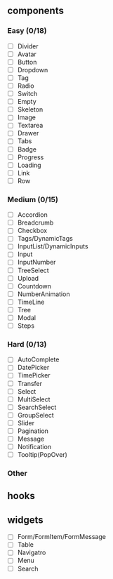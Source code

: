 ## components

### Easy (0/18)
- [ ] Divider
- [ ] Avatar
- [ ] Button
- [ ] Dropdown
- [ ] Tag
- [ ] Radio
- [ ] Switch
- [ ] Empty
- [ ] Skeleton
- [ ] Image
- [ ] Textarea
- [ ] Drawer
- [ ] Tabs
- [ ] Badge
- [ ] Progress
- [ ] Loading
- [ ] Link
- [ ] Row

### Medium (0/15)
- [ ] Accordion
- [ ] Breadcrumb
- [ ] Checkbox
- [ ] Tags/DynamicTags
- [ ] InputList/DynamicInputs
- [ ] Input
- [ ] InputNumber
- [ ] TreeSelect
- [ ] Upload
- [ ] Countdown
- [ ] NumberAnimation
- [ ] TimeLine
- [ ] Tree
- [ ] Modal
- [ ] Steps

### Hard (0/13)
- [ ] AutoComplete
- [ ] DatePicker
- [ ] TimePicker
- [ ] Transfer
- [ ] Select
- [ ] MultiSelect
- [ ] SearchSelect
- [ ] GroupSelect
- [ ] Slider
- [ ] Pagination
- [ ] Message
- [ ] Notification
- [ ] Tooltip(PopOver)

### Other


## hooks

## widgets
- [ ] Form/FormItem/FormMessage
- [ ] Table
- [ ] Navigatro
- [ ] Menu
- [ ] Search